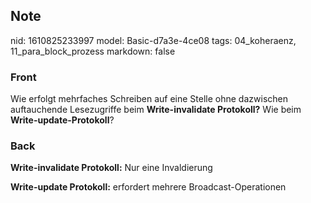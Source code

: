 ## Note
nid: 1610825233997
model: Basic-d7a3e-4ce08
tags: 04_koheraenz, 11_para_block_prozess
markdown: false

### Front
Wie erfolgt mehrfaches Schreiben auf eine Stelle ohne dazwischen
auftauchende Lesezugriffe beim <b>Write-invalidate Protokoll?</b>
Wie beim <b>Write-update-Protokoll</b>?

### Back
<b>Write-invalidate Protokoll:</b> Nur eine Invaldierung
<div>
  <b>Write-update Protokoll:</b> erfordert mehrere
  Broadcast-Operationen
</div>
